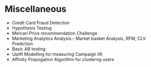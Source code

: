 # Miscellaneous


 - Credit Card Fraud Detection
 - Hypothesis Testing
 - Mercari Price recommendation Challenge
 - Marketing Analytics Analysis:- Market basket Analysis, RFM, CLV Prediction
 - Basic AB testing
 - Uplift Modelling for measuring Campaign lift
 - Affinity Propogation Algorithm for clusterng users

